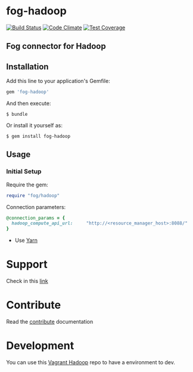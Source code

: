 # fog-hadoop
[![Build Status](https://travis-ci.org/aljesusg/fog-hadoop.svg?branch=master)](https://travis-ci.org/aljesusg/fog-hadoop) [![Code Climate](https://lima.codeclimate.com/github/aljesusg/fog-hadoop/badges/gpa.svg)](https://lima.codeclimate.com/github/aljesusg/fog-hadoop) [![Test Coverage](https://lima.codeclimate.com/github/aljesusg/fog-hadoop/badges/coverage.svg)](https://lima.codeclimate.com/github/aljesusg/fog-hadoop/coverage)

## Fog connector for Hadoop

## Installation

Add this line to your application's Gemfile:

```ruby
gem 'fog-hadoop'
```

And then execute:

    $ bundle

Or install it yourself as:

    $ gem install fog-hadoop
## Usage

### Initial Setup

Require the gem:

```ruby
require "fog/hadoop"
```


Connection parameters:

```ruby
@connection_params = {
  hadoop_compute_api_url:     "http://<resource_manager_host>:8088/"
}
```
    
* Use [Yarn](docs/yarn.md)    

# Support

Check in this [link](supported.md)

# Contribute
Read the [contribute](docs/CONTRIBUTING.md) documentation

# Development

You can use this [Vagrant Hadoop](https://github.com/vangj/vagrant-hadoop-2.4.1-spark-1.0.1) repo to have a environment to dev.

